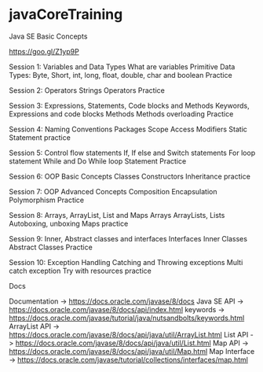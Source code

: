 # javaCoreTraining
Java SE Basic Concepts

https://goo.gl/Z1yp9P

Session 1: Variables and Data Types
What are variables
Primitive Data Types: Byte, Short, int, long, float, double, char and boolean
Practice

Session 2: Operators
Strings 
Operators 
Practice 

Session 3: Expressions, Statements, Code blocks and Methods
Keywords, Expressions and code blocks 
Methods
Methods overloading 
Practice

Session 4: Naming Conventions 
Packages 
Scope 
Access Modifiers
Static Statement 
practice

Session 5: Control flow statements
If, If else and Switch statements
For loop statement
While and Do While loop Statement
Practice

Session 6: OOP Basic Concepts
Classes
Constructors 
Inheritance
practice

Session 7: OOP Advanced Concepts
Composition
Encapsulation
Polymorphism
Practice

Session 8: Arrays, ArrayList, List and Maps
Arrays ArrayLists, Lists
Autoboxing, unboxing
Maps
practice

Session 9: Inner, Abstract classes and interfaces 
Interfaces 
Inner Classes
Abstract Classes
Practice

Session 10: Exception Handling
Catching and Throwing exceptions 
Multi catch exception
Try with resources 
practice


Docs

Documentation -> https://docs.oracle.com/javase/8/docs 
Java SE API   -> https://docs.oracle.com/javase/8/docs/api/index.html 
keywords      -> https://docs.oracle.com/javase/tutorial/java/nutsandbolts/keywords.html 
ArrayList API -> https://docs.oracle.com/javase/8/docs/api/java/util/ArrayList.html
List API      -> https://docs.oracle.com/javase/8/docs/api/java/util/List.html 
Map API       -> https://docs.oracle.com/javase/8/docs/api/java/util/Map.html 
Map Interface -> https://docs.oracle.com/javase/tutorial/collections/interfaces/map.html 
